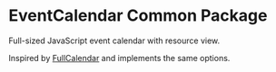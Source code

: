 # EventCalendar Common Package

Full-sized JavaScript event calendar with resource view.

Inspired by [FullCalendar](https://fullcalendar.io/) and implements the same options.